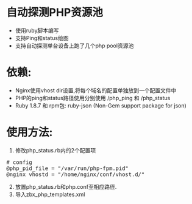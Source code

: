 # 自动探测PHP资源池
- 使用ruby脚本编写
- 支持Ping和status绘图
- 支持自动探测单台设备上跑了几个php pool资源池
# 依赖:
- Nginx使用vhost dir设置,将每个域名的配置单独放到一个配置文件中
- PHP的ping和status路径使用分别使用 /php_ping 和 /php_status
- Ruby 1.8.7 和 rpm包: ruby-json (Non-Gem support package for json)
# 使用方法:
1) 修改php_status.rb内的2个配置项
<pre>
# config
@php_pid_file = "/var/run/php-fpm.pid"
@nginx_vhostd = "/home/nginx/conf/vhost.d/"
</pre>
2) 放置php_status.rb和php.conf至相应路径.
3) 导入zbx_php_templates.xml
